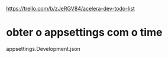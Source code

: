 https://trello.com/b/zJeRGV84/acelera-dev-todo-list


# obter o appsettings com o time
appsettings.Development.json
